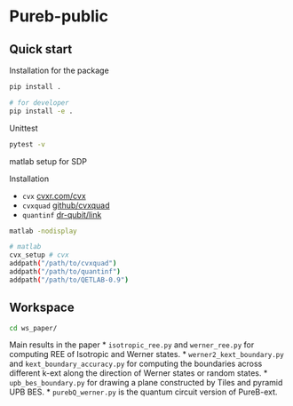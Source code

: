 # Pureb-public

## Quick start

Installation for the package
```bash
pip install .

# for developer
pip install -e .
```

Unittest
    
```bash
pytest -v
```

matlab setup for SDP

Installation
   * `cvx` [cvxr.com/cvx](http://cvxr.com/cvx/)
   * `cvxquad` [github/cvxquad](https://github.com/hfawzi/cvxquad)
   * `quantinf` [dr-qubit/link](https://www.dr-qubit.org/matlab.html)

```bash
matlab -nodisplay

# matlab
cvx_setup # cvx
addpath("/path/to/cvxquad")
addpath("/path/to/quantinf")
addpath("/path/to/QETLAB-0.9")
```
## Workspace
```bash
cd ws_paper/
```
Main results in the paper
    * `isotropic_ree.py` and `werner_ree.py` for computing REE of Isotropic and Werner states.
    * `werner2_kext_boundary.py` and `kext_boundary_accuracy.py` for computing the boundaries across different k-ext along the direction of Werner states or random states.
    * `upb_bes_boundary.py` for drawing a plane constructed by Tiles and pyramid UPB BES.
    * `purebQ_werner.py` is the quantum circuit version of PureB-ext.
